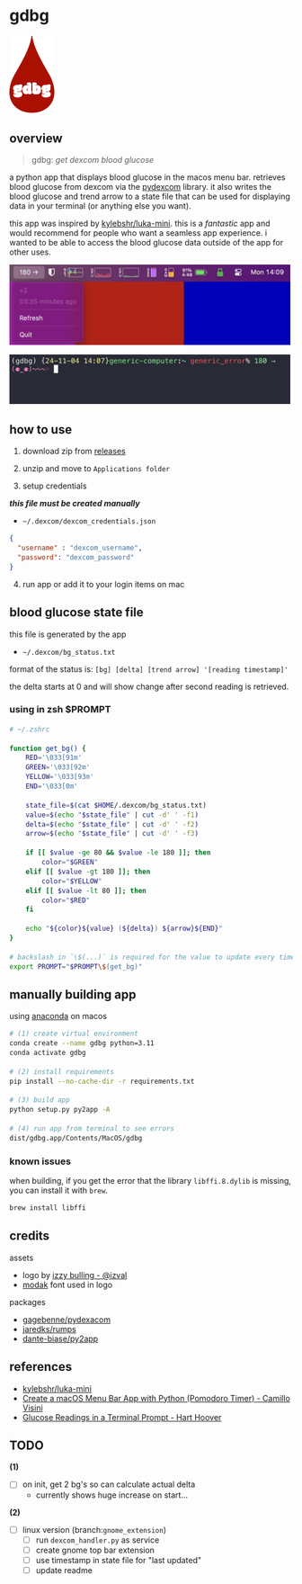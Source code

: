 # gdbg  

<img 
  title="gdbg logo"
  alt="red blood drop with text 'gdbg' centered"
  src="assets/gdbg_logo.png" 
  width="80"
/>

## overview

> gdbg: *get dexcom blood glucose*

a python app that displays blood glucose in the macos menu bar. retrieves blood glucose from dexcom via the [pydexcom](https://github.com/gagebenne/pydexcom) library. it also writes the blood glucose and trend arrow to a state file that can be used for displaying data in your terminal (or anything else you want).

this app was inspired by [kylebshr/luka-mini](https://github.com/kylebshr/luka-mini/tree/main). this is a *fantastic* app and would recommend for people who want a seamless app experience. i wanted to be able to access the blood glucose data outside of the app for other uses.

<img 
  title="menu bar app in use"
  alt="screenshot of menu bar app in use"
  src="assets/menu_bar.png" 
  width=500
/>

<img 
  title="blood sugar in terminal prompt"
  alt="screenshot of blood sugar in terminal prompt"
  src="assets/terminal_prompt.png" 
  width=500
/>

## how to use

1. download zip from [releases](https://github.com/GENERICERROR000/gdbg/releases)

2. unzip and move to `Applications folder`

3. setup credentials

*__this file must be created manually__*

* `~/.dexcom/dexcom_credentials.json`

```json
{
  "username" : "dexcom_username",
  "password": "dexcom_password"
}
```

4. run app or add it to your login items on mac

## blood glucose state file

this file is generated by the app

* `~/.dexcom/bg_status.txt`

format of the status is: `[bg] [delta] [trend arrow] '[reading timestamp]'`

the delta starts at 0 and will show change after second reading is retrieved.

### using in zsh $PROMPT

```sh
# ~/.zshrc

function get_bg() {
    RED='\033[91m'
    GREEN='\033[92m'
    YELLOW='\033[93m'
    END='\033[0m'

    state_file=$(cat $HOME/.dexcom/bg_status.txt)
    value=$(echo "$state_file" | cut -d' ' -f1)
    delta=$(echo "$state_file" | cut -d' ' -f2)
    arrow=$(echo "$state_file" | cut -d' ' -f3)

    if [[ $value -ge 80 && $value -le 180 ]]; then
        color="$GREEN"
    elif [[ $value -gt 180 ]]; then
        color="$YELLOW"
    elif [[ $value -lt 80 ]]; then
        color="$RED"
    fi

    echo "${color}${value} (${delta}) ${arrow}${END}"
}

# backslash in `\$(...)` is required for the value to update every time 
export PROMPT="$PROMPT\$(get_bg)"
```

## manually building app

using [anaconda](https://docs.anaconda.com/anaconda/install/mac-os/#command-line-install) on macos

```sh
# (1) create virtual environment
conda create --name gdbg python=3.11
conda activate gdbg

# (2) install requirements
pip install --no-cache-dir -r requirements.txt

# (3) build app
python setup.py py2app -A

# (4) run app from terminal to see errors
dist/gdbg.app/Contents/MacOS/gdbg
```

### known issues

when building, if you get the error that the library `libffi.8.dylib` is missing, you can install it with `brew`.

```sh
brew install libffi
```

## credits

assets

* logo by [izzy bulling - @izval](https://www.instagram.com/izval/)
* [modak](https://github.com/EkType/Modak) font used in logo

packages

* [gagebenne/pydexacom](https://github.com/gagebenne/pydexcom)
* [jaredks/rumps](https://github.com/jaredks/rumps)
* [dante-biase/py2app](https://github.com/dante-biase/py2app)

## references

* [kylebshr/luka-mini](https://github.com/kylebshr/luka-mini/tree/main)
* [Create a macOS Menu Bar App with Python (Pomodoro Timer) - Camillo Visini](https://camillovisini.com/coding/create-macos-menu-bar-app-pomodoro)
* [Glucose Readings in a Terminal Prompt - Hart Hoover](https://harthoover.com/glucose-readings-in-a-terminal-prompt/)

## TODO

__(1)__

* [ ] on init, get 2 bg's so can calculate actual delta
  * currently shows huge increase on start...

__(2)__

* [ ] linux version (branch:`gnome_extension`)
  * [ ] run `dexcom_handler.py` as service
  * [ ] create gnome top bar extension
  * [ ] use timestamp in state file for "last updated"
  * [ ] update readme
